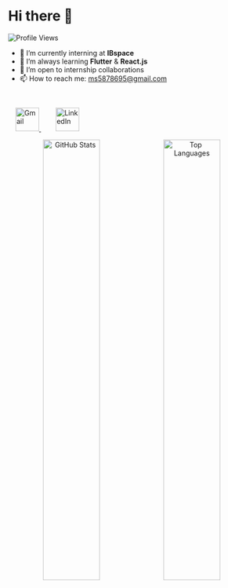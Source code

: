 # Hi there 👋 

<p align="left" style="margin-top:10px;">
  <img src="https://komarev.com/ghpvc/?username=slama-mohamed&color=0e75b6&style=flat" alt="Profile Views" />
</p>

- 🔭 I’m currently interning at **IBspace**  
- 🌱 I’m always learning **Flutter** & **React.js**  
- 👯 I’m open to internship collaborations  
- 📫 How to reach me: [ms5878695@gmail.com](mailto:ms5878695@gmail.com)  

<br>

<p align="left">
  <a href="mailto:ms5878695@gmail.com" target="_blank" rel="noopener noreferrer" style="margin: 0 15px;">
    <img src="https://img.icons8.com/color/48/000000/gmail.png" alt="Gmail" width="48" height="48" />
  </a>
  <a href="https://www.linkedin.com/in/mohamed-slama-4677a5323" target="_blank" rel="noopener noreferrer" style="margin: 0 15px;">
    <img src="https://img.icons8.com/color/48/000000/linkedin.png" alt="LinkedIn" width="48" height="48" />
  </a>
</p>



<p align="center">
 
 <img src="https://github-readme-stats.vercel.app/api?username=slama-mohamed&show_icons=true&theme=dark&hide_title=false&title=Mohamed%20Slama's%20GitHub%20Stats&count_private=true&icon_color=ff0000&text_color=b0b0b0" alt="GitHub Stats" width="48%" />

  <img src="https://github-readme-stats.vercel.app/api/top-langs/?username=slama-mohamed&layout=compact&langs_count=6&theme=dark&text_color=b0b0b0&bg_color=000000&border_color=ff0000" alt="Top Languages" width="48%" />
</p>
